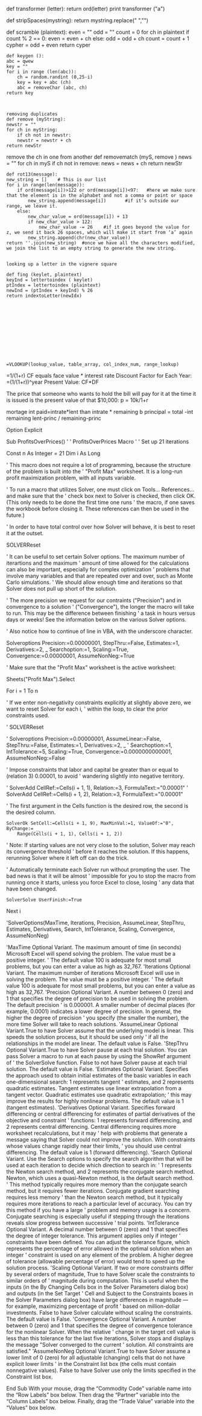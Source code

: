 def transformer (letter):
    return ord(letter)
print transformer ("a")


def stripSpaces(mystring):
    return mystring.replace(" ","")
    
    
    
    
def scramble (plaintext):
    even = ""
    odd = ""
    count = 0
    for ch in plaintext
        if count % 2 == 0:
            even = even + ch
        else:
            odd = odd + ch
        count = count + 1
    cypher = odd + even
    return cyper
    
    
    def keygen ():
    abc = qwew
    key = ""
    for i in range (len(abc)):
        ch = random.randint (0,25-i)
        key = key + abc (ch)
        abc = removeChar (abc, ch)
    return key
    
    
    
    removing duplicates
    def remove (myString):
    newstr = ""
    for ch in myString:
        if ch not in newstr:
        newstr = newstr + ch
    return newStr

remove the ch in one from another
def removematch (myS, remove )
news = ""
for ch in myS
    if ch not in remove:
        news = news + ch
return newStr
    
    
    
    def rot13(message):
    new_string = []    # This is our list
    for i in range(len(message)):
        if ord(message[i])>122 or ord(message[i])<97:   #here we make sure that the element is in the alphabet and not a comma or point or space
            new_string.append(message[i])		#if it’s outside our range, we leave it.
        else:
            new_char_value = ord(message[i]) + 13
            if new_char_value > 122:
                new_char_value -= 26	#if it goes beyond the value for z, we send it back 26 spaces, which will make it start from ‘a’ again
            new_string.append(chr(new_char_value))
    return ''.join(new_string)	#once we have all the characters modified, we join the list to an empty string to generate the new string.

    
    looking up a letter in the vignere square
    
    def fing (keylet, plaintext)
    keyInd = lettertoindex ( keylet)
    ptIndex = lettertoindex (plaintext)
    newInd = (ptIndex + keyInd) % 26
    return indextoLetter(newIdx)
    
    
    
    
    
    
    
    
    
    
    
    
    =VLOOKUP(lookup_value, table_array, col_index_num, range_lookup)

    
=1/(1+r)
CF equals face value * interest rate
Discount Factor for Each Year: =(1/(1+r))^year
Present Value: CF*DF
    
The price that someone who wants to hold the bill will pay for it at the time it is issued is the present value of that $10,000:
p = 10k/1+r

mortage
int paid=intrate*lent than intrate * remaining b
principal = total -int
remaining lent-princ / remaining-princ



Option Explicit

Sub ProfitsOverPrices()
'
' ProfitsOverPrices Macro
'
' Set up 21 iterations

Const n As Integer = 21
Dim i As Long

' This macro does not require a lot of programming, because the structure of the problem is built into the
' "Profit Max" worksheet. It is a long-run profit maximization problem, with all inputs variable.


' To run a macro that utilizes Solver, one must click on Tools... References... and make sure that the
' check box next to Solver is checked, then click OK. (This only needs to be done the first time one runs
' the macro, if one saves the workbook before closing it. These references can then be used in the future.)

' In order to have total control over how Solver will behave, it is best to reset it at the outset.

SOLVERReset

' It can be useful to set certain Solver options.  The maximum number of iterartions and the maximum
' amount of time allowed for the calculations can also be important, especially for complex optimization
' problems that involve many variables and that are repeated over and over, such as Monte Carlo simulations.
' We should allow enough time and iterations so that Solver does not pull up short of the solution.


' The more precision we request for our contraints ("Precision") and in convergence to a solution
' ("Convergence"), the longer the macro will take to run. This may be the difference between finishing
' a task in hours versus days or weeks!  See the information below on the various Solver options.

' Also notice how to continue of line in VBA, with the underscore character.

Solveroptions Precision:=0.00000001, StepThru:=False, Estimates:=1, Derivatives:=2, _
  Searchoption:=1, Scaling:=True, Convergence:=0.00000001, AssumeNonNeg:=True

' Make sure that the "Profit Max" worksheet is the active worksheet:

Sheets("Profit Max").Select

For i = 1 To n

' If we enter non-negativity constraints explicitly at slightly above zero, we want to reset Solver for each i,
' within the loop, to clear the prior constraints used.

'    SOLVERReset

'    Solveroptions Precision:=0.00000001, AssumeLinear:=False, StepThru:=False, Estimates:=1, Derivatives:=2, _
'        Searchoption:=1, IntTolerance:=5, Scaling:=True, Convergence:=0.0000000000001, AssumeNonNeg:=False

' Impose constraints that labor and capital be greater than or equal to (relation 3) 0.00001, to avoid
' wandering slightly into negative territory.

'    SolverAdd CellRef:=Cells(i + 1, 1), Relation:=3, FormulaText:="0.00001"
'    SolverAdd CellRef:=Cells(i + 1, 2), Relation:=3, FormulaText:="0.00001"


' The first argument in the Cells function is the desired row, the second is the desired column.

    SolverOk SetCell:=Cells(i + 1, 9), MaxMinVal:=1, ValueOf:="0", ByChange:= _
        Range(Cells(i + 1, 1), Cells(i + 1, 2))

' Note: If starting values are not very close to the solution, Solver may reach its convergence threshold
' before it reaches the solution. If this happens, rerunning Solver where it left off can do the trick.

' Automatically terminate each Solver run without prompting the user. The bad news is that it will be almost
' impossible for you to stop the macro from running once it starts, unless you force Excel to close, losing
' any data that have been changed.
    
    SolverSolve UserFinish:=True

Next i

'SolverOptions(MaxTime, Iterations, Precision, AssumeLinear, StepThru, Estimates, Derivatives, Search, IntTolerance, Scaling, Convergence, AssumeNonNeg)

'MaxTime   Optional Variant. The maximum amount of time (in seconds) Microsoft Excel will spend solving the problem. The value must be a positive integer.
'  The default value 100 is adequate for most small problems, but you can enter a value as high as 32,767.
'Iterations   Optional Variant. The maximum number of iterations Microsoft Excel will use in solving the problem. The value must be a positive integer.
'  The default value 100 is adequate for most small problems, but you can enter a value as high as 32,767.
'Precision   Optional Variant. A number between 0 (zero) and 1 that specifies the degree of precision to be used in solving the problem. The default precision
'  is 0.000001. A smaller number of decimal places (for example, 0.0001) indicates a lower degree of precision. In general, the higher the degree of precision
'  you specify (the smaller the number), the more time Solver will take to reach solutions.
'AssumeLinear   Optional Variant.True to have Solver assume that the underlying model is linear. This speeds the solution process, but it should be used only
'  if all the relationships in the model are linear. The default value is False.
'StepThru   Optional Variant.True to have Solver pause at each trial solution. You can pass Solver a macro to run at each pause by using the ShowRef argument of
'  the SolverSolve function. False to not have Solver pause at each trial solution. The default value is False.
'Estimates   Optional Variant. Specifies the approach used to obtain initial estimates of the basic variables in each one-dimensional search: 1 represents tangent
'  estimates, and 2 represents quadratic estimates. Tangent estimates use linear extrapolation from a tangent vector. Quadratic estimates use quadratic extrapolation;
'  this may improve the results for highly nonlinear problems. The default value is 1 (tangent estimates).
'Derivatives   Optional Variant. Specifies forward differencing or central differencing for estimates of partial derivatives of the objective and constraint
'  functions: 1 represents forward differencing, and 2 represents central differencing. Central differencing requires more worksheet recalculations, but it may
'  help with problems that generate a message saying that Solver could not improve the solution. With constraints whose values change rapidly near their limits,
'  you should use central differencing. The default value is 1 (forward differencing).
'Search   Optional Variant. Use the Search options to specify the search algorithm that will be used at each iteration to decide which direction to search in:
'  1 represents the Newton search method, and 2 represents the conjugate search method. Newton, which uses a quasi-Newton method, is the default search method.
'  This method typically requires more memory than the conjugate search method, but it requires fewer iterations. Conjugate gradient searching requires less memory
'  than the Newton search method, but it typically requires more iterations to reach a particular level of accuracy. You can try this method if you have a large
'  problem and memory usage is a concern. Conjugate searching is especially useful if stepping through the iterations reveals slow progress between successive
'  trial points.
'IntTolerance   Optional Variant. A decimal number between 0 (zero) and 1 that specifies the degree of integer tolerance. This argument applies only if integer
'  constraints have been defined. You can adjust the tolerance figure, which represents the percentage of error allowed in the optimal solution when an integer
'  constraint is used on any element of the problem. A higher degree of tolerance (allowable percentage of error) would tend to speed up the solution process.
'Scaling   Optional Variant. If two or more constraints differ by several orders of magnitude, True to have Solver scale the constraints to similar orders of
'  magnitude during computation. This is useful when the inputs (in the By Changing Cells box in the Solver Parameters dialog box) and outputs (in the Set Target
'  Cell and Subject to the Constraints boxes in the Solver Parameters dialog box) have large differences in magnitude — for example, maximizing percentage of profit
'  based on million-dollar investments. False to have Solver calculate without scaling the constraints. The default value is False.
'Convergence   Optional Variant. A number between 0 (zero) and 1 that specifies the degree of convergence tolerance for the nonlinear Solver. When the relative
'  change in the target cell value is less than this tolerance for the last five iterations, Solver stops and displays the message "Solver converged to the current
'  solution. All constraints are satisfied."
'AssumeNonNeg   Optional Variant.True to have Solver assume a lower limit of 0 (zero) for all adjustable (changing) cells that do not have explicit lower limits
'  in the Constraint list box (the cells must contain nonnegative values). False to have Solver use only the limits specified in the Constraint list box.

End Sub
With your mouse, drag the “Commodity Code” variable name into the “Row Labels” box below. Then drag the “Partner” variable into the “Column Labels” box below. Finally, drag the “Trade Value” variable into the “Values” box below.
